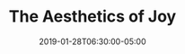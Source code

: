 ---
title: The Aesthetics of Joy
date: 2019-01-28T06:30:00-05:00
time: 6:30PM
location: John L. Tishman Auditorium, University Center
link: "https://events.newschool.edu/event/aiga_ny_ingrid_fetell_lee_the_aesthetics_of_joy#.XEht189Kh24"
---